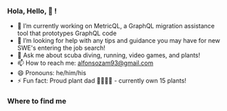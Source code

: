 ### Hola, Hello, 👋 !


- 🔭 I’m currently working on MetricQL, a GraphQL migration assistance tool that prototypes GraphQL code
- 🤔 I’m looking for help with any tips and guidance you may have for new SWE's entering the job search!
- 💬 Ask me about scuba diving, running, video games, and  plants!
- 📫 How to reach me: alfonsozam93@gmail.com
- 😄 Pronouns: he/him/his
- ⚡ Fun fact: Proud plant dad 👨🏻‍🍼🌱 - currently own 15 plants!

### Where to find me
